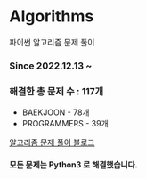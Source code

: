 # Algorithms
파이썬 알고리즘 문제 풀이
### Since 2022.12.13 ~
### 해결한 총 문제 수 : 117개
- BAEKJOON - 78개
- PROGRAMMERS - 39개

[알고리즘 문제 풀이 블로그](https://monzheld.tistory.com/category/%E2%8C%A8%EF%B8%8F%20Algorithms)
#### 모든 문제는 Python3 로 해결했습니다.

